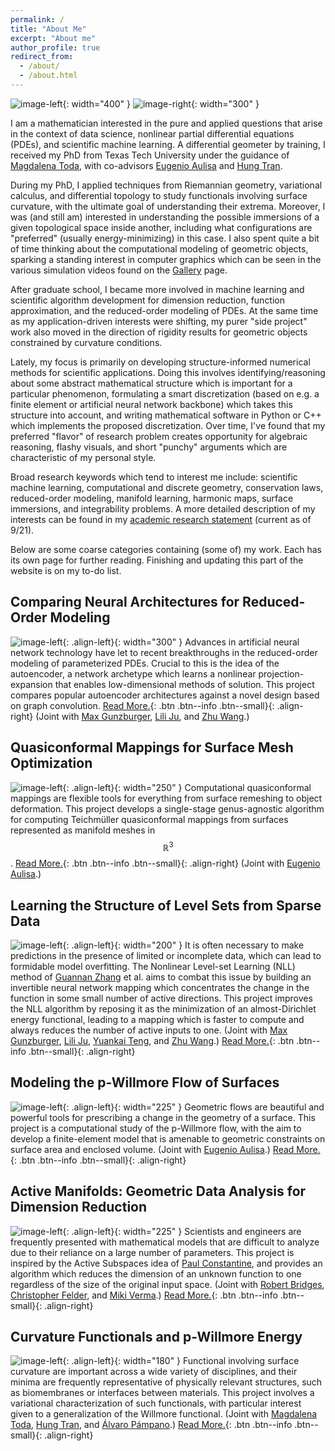 ```yaml
---
permalink: /
title: "About Me"
excerpt: "About me"
author_profile: true
redirect_from:
  - /about/
  - /about.html
---
```

<!-- ![image-center](/images/frontpage.jpg){: .align-center} -->

![image-left](/images/me.png){: width="400" } ![image-right](/files/gifs/knotFandB.gif){: width="300" }

I am a mathematician interested in the pure and applied questions that arise in the context of data science, nonlinear partial differential equations (PDEs), and scientific machine learning.  A differential geometer by training, I received my PhD from Texas Tech University under the guidance of [Magdalena Toda](http://www.math.ttu.edu/~mtoda/), with co-advisors [Eugenio Aulisa](http://www.math.ttu.edu/~eaulisa/) and [Hung Tran](https://www.math.uci.edu/~hungtt1/).  

<!-- ![Alt Text](/files/gifs/knotFandB.gif) -->

During my PhD, I applied techniques from Riemannian geometry, variational calculus, and differential topology to study functionals involving surface curvature, with the ultimate goal of understanding their extrema. Moreover, I was (and still am) interested in understanding the possible immersions of a given topological space inside another, including what configurations are "preferred" (usually energy-minimizing) in this case.  I also spent quite a bit of time thinking about the computational modeling of geometric objects, sparking a standing interest in computer graphics which can be seen in the various simulation videos found on the [Gallery](/gallery/) page.

After graduate school, I became more involved in machine learning and scientific algorithm development for dimension reduction, function approximation, and the reduced-order modeling of PDEs.  At the same time as my application-driven interests were shifting, my purer "side project" work also moved in the direction of rigidity results for geometric objects constrained by curvature conditions.

Lately, my focus is primarily on developing structure-informed numerical methods for scientific applications.  Doing this involves identifying/reasoning about some abstract mathematical structure which is important for a particular phenomenon, formulating a smart discretization (based on e.g. a finite element or artificial neural network backbone) which takes this structure into account, and writing mathematical software in Python or C++ which implements the proposed discretization.  Over time, I've found that my preferred "flavor" of research problem creates opportunity for algebraic reasoning, flashy visuals, and short "punchy" arguments which are characteristic of my personal style.

Broad research keywords which tend to interest me include: scientific machine learning, computational and discrete geometry, conservation laws, reduced-order modeling, manifold learning, harmonic maps, surface immersions, and integrability problems.  A more detailed description of my interests can be found in my [academic research statement](/files/Research_Statement.pdf) (current as of 9/21).  

Below are some coarse categories containing (some of) my work. Each has its own page for further reading.  Finishing and updating this part of the website is on my to-do list.


Comparing Neural Architectures for Reduced-Order Modeling
------
![image-left](/images/GCNN_recon2.png){: .align-left}{: width="300" }  Advances in artificial neural network technology have let to recent breakthroughs in the reduced-order modeling of parameterized PDEs. Crucial to this is the idea of the autoencoder, a network archetype which learns a nonlinear projection-expansion that enables low-dimensional methods of solution.  This project compares popular autoencoder architectures against a novel design based on graph convolution.
[Read More.](/autoencoder-rom/){: .btn .btn--info .btn--small}{: .align-right}
(Joint with [Max Gunzburger](https://people.sc.fsu.edu/~mgunzburger/), [Lili Ju](https://people.math.sc.edu/ju/), and [Zhu Wang](https://people.math.sc.edu/wangzhu/).)


Quasiconformal Mappings for Surface Mesh Optimization
------
![image-left](/images/QCfront.png){: .align-left}{: width="250" } Computational quasiconformal mappings are flexible tools for everything from surface remeshing to object deformation.  This project develops a single-stage genus-agnostic algorithm for computing Teichm&uuml;ller quasiconformal mappings from surfaces represented as manifold meshes in $$ \mathbb{R}^3 $$.  [Read More.](/quasiconformal/){: .btn .btn--info .btn--small}{: .align-right}
(Joint with [Eugenio Aulisa](http://www.math.ttu.edu/~eaulisa/).)


Learning the Structure of Level Sets from Sparse Data
------
![image-left](/images/ex4_mine.png){: .align-left}{: width="200" } It is often necessary to make predictions in the presence of limited or incomplete data, which can lead to formidable model overfitting. The Nonlinear Level-set Learning (NLL) method of [Guannan Zhang](https://sites.google.com/view/guannan-zhang/home) et al. aims to combat this issue by building an invertible neural network mapping which concentrates the change in the function in some small number of active directions.  This project improves the NLL algorithm by reposing it as the minimization of an almost-Dirichlet energy functional, leading to a mapping which is faster to compute and always reduces the number of active inputs to one.  (Joint with [Max Gunzburger](https://people.sc.fsu.edu/~mgunzburger/), [Lili Ju](https://people.math.sc.edu/ju/), [Yuankai Teng](https://slooowtyk.github.io/), and [Zhu Wang](https://people.math.sc.edu/wangzhu/).) [Read More.](/nll/){: .btn .btn--info .btn--small}{: .align-right}


Modeling the p-Willmore Flow of Surfaces
------
![image-left](/images/cows.png){: .align-left}{: width="225" } Geometric flows are beautiful and powerful tools for prescribing a change in the geometry of a surface.
This project is a computational study of the p-Willmore flow, with the aim to develop a finite-element model that is amenable to geometric constraints on surface area and enclosed volume.  (Joint with [Eugenio Aulisa](http://www.math.ttu.edu/~eaulisa/).) [Read More.](/surfaceFlow/){: .btn .btn--info .btn--small}{: .align-right}


Active Manifolds: Geometric Data Analysis for Dimension Reduction
------
![image-left](/images/AMpic.png){: .align-left}{: width="225" }  Scientists and engineers are frequently presented with mathematical models that are difficult to analyze due to their reliance on a large number of parameters. This project is inspired by the Active Subspaces idea of [Paul Constantine](https://scholar.google.com/citations?user=7x-Q4Y8AAAAJ&hl=en), and provides an algorithm which reduces the dimension of an unknown function to one regardless of the size of the original input space. (Joint with [Robert Bridges](https://sites.google.com/site/robertbridgeshomepage/), [Christopher Felder](https://www.math.wustl.edu/~cfelder/), and [Miki Verma](https://scholar.google.com/citations?user=1jUa6nwAAAAJ&hl=en).) [Read More.](/am/){: .btn .btn--info .btn--small}{: .align-right}


Curvature Functionals and p-Willmore Energy
------
![image-left](/images/virus_end.png){: .align-left}{: width="180" } Functional involving surface curvature are important across a wide variety of disciplines, and their minima are frequently representative of physically relevant structures, such as biomembranes or interfaces between materials.  This project involves a variational characterization of such functionals, with particular interest given to a generalization of the Willmore functional. (Joint with [Magdalena Toda](http://www.math.ttu.edu/~mtoda/), [Hung Tran](https://www.math.uci.edu/~hungtt1/), and [Álvaro Pámpano](https://www.math.ttu.edu/~apampano/index.html).)  [Read More.](/cf/){: .btn .btn--info .btn--small}{: .align-right}
